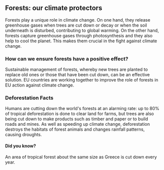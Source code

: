## Forests: our climate protectors

Forests play a unique role in climate change. On one hand, they release greenhouse gases when trees are cut down or decay or when the soil underneath is disturbed, contributing to global warming. On the other hand, forests capture greenhouse gases through photosynthesis and they also help to cool the planet. This makes them crucial in the fight against climate change.

### How can we ensure forests have a positive effect?

Sustainable management of forests, whereby new trees are planted to replace old ones or those that have been cut down, can be an effective solution. EU countries are working together to improve the role of forests in EU action against climate change.

### Deforestation Facts

Humans are cutting down the world's forests at an alarming rate: up to 80% of tropical deforestation is done to clear land for farms, but trees are also being cut down to make products such as timber and paper or to build roads and mines. As well as speeding up climate change, deforestation destroys the habitats of forest animals and changes rainfall patterns, causing droughts.

#### Did you know?

An area of tropical forest about the same size as Greece is cut down every year.